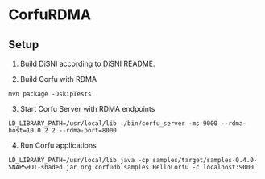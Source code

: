 # CorfuRDMA

## Setup

1. Build DiSNI according to [DiSNI README](disni/README.md).


2. Build Corfu with RDMA

```
mvn package -DskipTests
```

3. Start Corfu Server with RDMA endpoints


```
LD_LIBRARY_PATH=/usr/local/lib ./bin/corfu_server -ms 9000 --rdma-host=10.0.2.2 --rdma-port=8000
```

4. Run Corfu applications

```
LD_LIBRARY_PATH=/usr/local/lib java -cp samples/target/samples-0.4.0-SNAPSHOT-shaded.jar org.corfudb.samples.HelloCorfu -c localhost:9000
```
